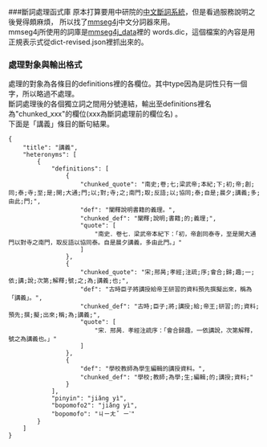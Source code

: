 
###斷詞處理函式庫
原本打算要用中研院的[中文斷詞系統](http://ckipsvr.iis.sinica.edu.tw/)，但是看過服務說明之後覺得頗麻煩，
所以找了[mmseg4j](https://code.google.com/p/mmseg4j/)中文分詞器來用。  
mmseg4j所使用的詞庫是[mmseg4j_data](https://github.com/chyiro/moedict-data-chunker/tree/master/mmseg4j_data)裡的
words.dic，這個檔案的內容是用正規表示式從dict-revised.json裡抓出來的。

### 處理對象與輸出格式
處理的對象為各條目的definitions裡的各欄位。其中type因為是詞性只有一個字，所以略過不處理。  
斷詞處理後的各個獨立詞之間用分號連結，輸出至definitions裡名為"chunked_xxx"的欄位(xxx為斷詞處理前的欄位名) 。  
下面是「講義」條目的斷句結果。

    {
        "title": "講義",
        "heteronyms": [
            {
                "definitions": [
                    {
                        "chunked_quote": "南史;卷;七;梁武帝;本紀;下;初;帝;創;同;泰;寺;至;是;開;大通;門;以;對;寺;之;南門;取;反語;以;協同;泰;自是;晨夕;講義;多;由此;門;",
                        "def": "闡釋說明書籍的義理。",
                        "chunked_def": "闡釋;說明;書籍;的;義理;",
                        "quote": [
                            "南史．卷七．梁武帝本紀下：「初，帝創同泰寺，至是開大通門以對寺之南門，取反語以協同泰。自是晨夕講義，多由此門。」"
                        ]
                    },
                    {
                        "chunked_quote": "宋;邢昺;孝經;注疏;序;會合;歸;趣;一;依;講;說;次第;解釋;號;之;為;講義;也;",
                        "def": "古時臣子將講授給帝王研習的資料預先撰擬出來，稱為「講義」。",
                        "chunked_def": "古時;臣子;將;講授;給;帝王;研習;的;資料;預先;撰;擬;出來;稱;為;講義;",
                        "quote": [
                            "宋．邢昺．孝經注疏序：「會合歸趣，一依講說，次第解釋，號之為講義也。」"
                        ]
                    },
                    {
                        "def": "學校教師為學生編輯的講授資料。",
                        "chunked_def": "學校;教師;為學;生;編輯;的;講授;資料;"
                    }
                ],
                "pinyin": "jiǎng yì",
                "bopomofo2": "jiǎng yì",
                "bopomofo": "ㄐㄧㄤˇ ㄧˋ"
            }
        ]
    }
